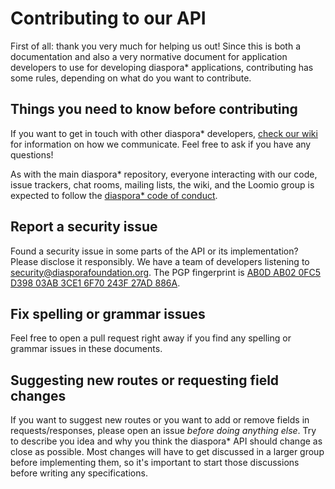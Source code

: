# Contributing to our API

First of all: thank you very much for helping us out! Since this is both a documentation and also a very normative document for application developers to use for developing diaspora\* applications, contributing has some rules, depending on what do you want to contribute.

## Things you need to know before contributing

If you want to get in touch with other diaspora\* developers, [check our wiki][how-we-communicate] for information on how we communicate. Feel free to ask if you have any questions!

As with the main diaspora\* repository, everyone interacting with our code, issue trackers, chat rooms, mailing lists, the wiki, and the Loomio group is expected to follow the [diaspora\* code of conduct][code-of-conduct].

## Report a security issue

Found a security issue in some parts of the API or its implementation? Please disclose it responsibly. We have a team of developers listening to [security@diasporafoundation.org][sec-mail]. The PGP fingerprint is [AB0D AB02 0FC5 D398 03AB 3CE1 6F70 243F 27AD 886A][pgp].

## Fix spelling or grammar issues

Feel free to open a pull request right away if you find any spelling or grammar issues in these documents.

## Suggesting new routes or requesting field changes

If you want to suggest new routes or you want to add or remove fields in requests/responses, please open an issue *before doing anything else*. Try to describe you idea and why you think the diaspora\* API should change as close as possible. Most changes will have to get discussed in a larger group before implementing them, so it's important to start those discussions before writing any specifications.

[code-of-conduct]: https://github.com/diaspora/diaspora/blob/develop/CODE_OF_CONDUCT.md
[how-we-communicate]: https://wiki.diasporafoundation.org/How_we_communicate
[pgp]: https://pgp.mit.edu/pks/lookup?op=get&search=0x6F70243F27AD886A
[sec-mail]: mailto:security@diasporafoundation.org
